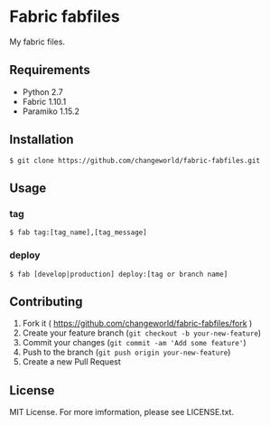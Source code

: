 # Fabric fabfiles

My fabric files.

## Requirements

* Python 2.7
* Fabric 1.10.1
* Paramiko 1.15.2

## Installation

    $ git clone https://github.com/changeworld/fabric-fabfiles.git

## Usage

### tag

    $ fab tag:[tag_name],[tag_message]

### deploy

    $ fab [develop|production] deploy:[tag or branch name]

## Contributing

1. Fork it ( https://github.com/changeworld/fabric-fabfiles/fork )
2. Create your feature branch (`git checkout -b your-new-feature`)
3. Commit your changes (`git commit -am 'Add some feature'`)
4. Push to the branch (`git push origin your-new-feature`)
5. Create a new Pull Request

## License

MIT License. For more imformation, please see LICENSE.txt.
